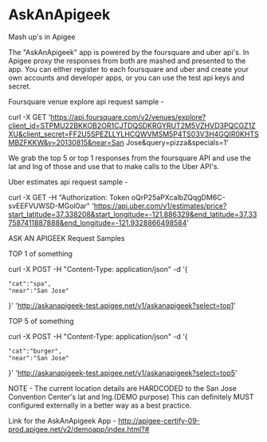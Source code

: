 # AskAnApigeek

Mash up's in Apigee

The "AskAnApigeek" app is powered by the foursquare and uber api's.
In Apigee proxy the responses from both are mashed and presented to the app.
You can either register to each foursquare and uber and create your own accounts and developer apps, or you can use the test api keys and secret.

Foursquare venue explore api request sample -

curl -X GET 'https://api.foursquare.com/v2/venues/explore?client_id=STPMU22BKKOB2OR1CJTDQSDKRGYRUT2M5VZHVD3PQCGZ1ZXU&client_secret=FF2U5SPEZLLYLHCQWVMSM5P4TS03V3H4GQIR0KHTSMBZFKKW&v=20130815&near=San Jose&query=pizza&specials=1'

We grab the top 5 or top 1 responses from the foursquare API and use the lat and lng of those and use that to make calls to the Uber API's.

Uber estimates api request sample -

curl -X GET -H "Authorization: Token oQrP25aPXcalbZQqgDM6C-svEEFVUWSD-MGoI0ar" 'https://api.uber.com/v1/estimates/price?start_latitude=37.338208&start_longitude=-121.886329&end_latitude=37.337587411887888&end_longitude=-121.9328866498584'


ASK AN APIGEEK Request Samples

TOP 1 of something

curl -X POST -H "Content-Type: application/json" -d '{

    "cat":"spa",
    "near":"San Jose"
}' 'http://askanapigeek-test.apigee.net/v1/askanapigeek?select=top1'

TOP 5 of something


curl -X POST -H "Content-Type: application/json" -d '{

    "cat":"burger",
    "near":"San Jose"
}' 'http://askanapigeek-test.apigee.net/v1/askanapigeek?select=top5'


NOTE - The current location details are HARDCODED to the San Jose Convention Center's lat and lng.(DEMO purpose)
 This can definitely MUST configured externally in a better way as a best practice.
 
 
 Link for the AskAnApigeek App - http://apigee-certify-09-prod.apigee.net/v2/demoapp/index.html?#

